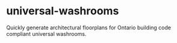 # universal-washrooms
Quickly generate architectural floorplans for Ontario building code compliant universal washrooms. 
